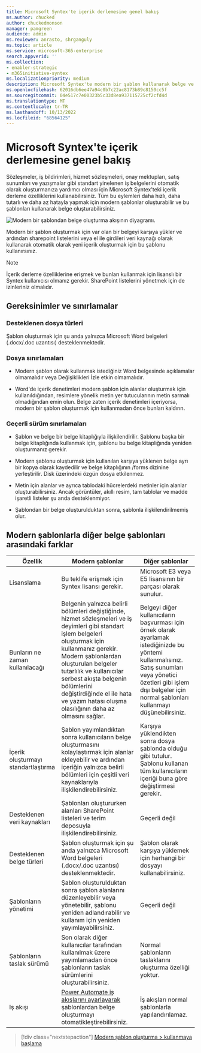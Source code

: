 ```yaml
---
title: Microsoft Syntex'te içerik derlemesine genel bakış
ms.author: chucked
author: chuckedmonson
manager: pamgreen
audience: admin
ms.reviewer: anrasto, shrganguly
ms.topic: article
ms.service: microsoft-365-enterprise
search.appverid: ''
ms.collection:
- enabler-strategic
- m365initiative-syntex
ms.localizationpriority: medium
description: Microsoft Syntex'te modern bir şablon kullanarak belge ve diğer içerik oluşturma hakkında bilgi edinin.
ms.openlocfilehash: 62016db6ee47a94c0b7c22ac8173b89c8150cc5f
ms.sourcegitcommit: 04e517c7e00323b5c33d8ea937115725cf2cfd4d
ms.translationtype: MT
ms.contentlocale: tr-TR
ms.lasthandoff: 10/13/2022
ms.locfileid: "68564125"
---
```

# <a name="overview-of-content-assembly-in-microsoft-syntex"></a>Microsoft Syntex'te içerik derlemesine genel bakış

Sözleşmeler, iş bildirimleri, hizmet sözleşmeleri, onay mektupları, satış sunumları ve yazışmalar gibi standart yinelenen iş belgelerini otomatik olarak oluşturmanıza yardımcı olması için Microsoft Syntex'teki içerik derleme özelliklerini kullanabilirsiniz. Tüm bu eylemleri daha hızlı, daha tutarlı ve daha az hatayla yapmak için modern şablonlar oluşturabilir ve bu şablonları kullanarak belge oluşturabilirsiniz.

![Modern bir şablondan belge oluşturma akışının diyagramı.](../media/content-understanding/content-assembly-diagram.png)

Modern bir şablon oluşturmak için var olan bir belgeyi karşıya yükler ve ardından sharepoint listelerini veya el ile girdileri veri kaynağı olarak kullanarak otomatik olarak yeni içerik oluşturmak için bu şablonu kullanırsınız.

> [!NOTE]
> İçerik derleme özelliklerine erişmek ve bunları kullanmak için lisanslı bir Syntex kullanıcısı olmanız gerekir. SharePoint listelerini yönetmek için de izinleriniz olmalıdır.


## <a name="requirements-and-limitations"></a>Gereksinimler ve sınırlamalar

### <a name="supported-file-types"></a>Desteklenen dosya türleri

Şablon oluşturmak için şu anda yalnızca Microsoft Word belgeleri (.docx/.doc uzantısı) desteklenmektedir.

### <a name="file-limitations"></a>Dosya sınırlamaları

- Modern şablon olarak kullanmak istediğiniz Word belgesinde açıklamalar olmamalıdır veya Değişiklikleri İzle etkin olmamalıdır.

- Word'de içerik denetimleri modern şablon için alanlar oluşturmak için kullanıldığından, resimlere yönelik metin yer tutucularının metin sarmalı olmadığından emin olun. Belge zaten içerik denetimleri içeriyorsa, modern bir şablon oluşturmak için kullanmadan önce bunları kaldırın.

### <a name="current-release-limitations"></a>Geçerli sürüm sınırlamaları

- Şablon ve belge bir belge kitaplığıyla ilişkilendirilir. Şablonu başka bir belge kitaplığında kullanmak için, şablonu bu belge kitaplığında yeniden oluşturmanız gerekir.

- Modern şablonu oluşturmak için kullanılan karşıya yüklenen belge ayrı bir kopya olarak kaydedilir ve belge kitaplığının /forms dizinine yerleştirilir. Disk üzerindeki özgün dosya etkilenmez.

- Metin için alanlar ve ayrıca tablodaki hücrelerdeki metinler için alanlar oluşturabilirsiniz. Ancak görüntüler, akıllı resim, tam tablolar ve madde işaretli listeler şu anda desteklenmiyor.

- Şablondan bir belge oluşturulduktan sonra, şablonla ilişkilendirilmemiş olur.

## <a name="differences-between-modern-templates-and-other-document-templates"></a>Modern şablonlarla diğer belge şablonları arasındaki farklar

|Özellik  |Modern şablonlar  |Diğer şablonlar  |
|---------|---------|---------|
|Lisanslama      |Bu teklife erişmek için Syntex lisansı gerekir.  |Microsoft E3 veya E5 lisansının bir parçası olarak sunulur.  |
|Bunların ne zaman kullanılacağı            | Belgenin yalnızca belirli bölümleri değiştiğinde, hizmet sözleşmeleri ve iş deyimleri gibi standart işlem belgeleri oluşturmak için kullanmanız gerekir. Modern şablonlardan oluşturulan belgeler tutarlılık ve kullanıcılar serbest akışta belgenin bölümlerini değiştirdiğinde el ile hata ve yazım hatası oluşma olasılığının daha az olmasını sağlar.  |Belgeyi diğer kullanıcıların başvurması için örnek olarak ayarlamak istediğinizde bu yöntemi kullanmalısınız. Satış sunumları veya yönetici özetleri gibi işlem dışı belgeler için normal şablonları kullanmayı düşünebilirsiniz.  |
|İçerik oluşturmayı standartlaştırma |Şablon yayımlandıktan sonra kullanıcıların belge oluşturmasını kolaylaştırmak için alanlar ekleyebilir ve ardından içeriğin yalnızca belirli bölümleri için çeşitli veri kaynaklarıyla ilişkilendirebilirsiniz.  |Karşıya yüklendikten sonra dosya şablonda olduğu gibi tutulur. Şablonu kullanan tüm kullanıcıların içeriği buna göre değiştirmesi gerekir.   |
|Desteklenen veri kaynakları     |Şablonları oluştururken alanları SharePoint listeleri ve terim deposuyla ilişkilendirebilirsiniz.   |Geçerli değil   |
|Desteklenen belge türleri    |Şablon oluşturmak için şu anda yalnızca Microsoft Word belgeleri (.docx/.doc uzantısı) desteklenmektedir.  |Şablon olarak karşıya yüklemek için herhangi bir dosyayı kullanabilirsiniz.   |
|Şablonların yönetimi    |Şablon oluşturulduktan sonra şablon alanlarını düzenleyebilir veya yönetebilir, şablonu yeniden adlandırabilir ve kullanım için yeniden yayımlayabilirsiniz.  |Geçerli değil   |
|Şablonların taslak sürümü |Son olarak diğer kullanıcılar tarafından kullanılmak üzere yayımlamadan önce şablonların taslak sürümlerini oluşturabilirsiniz.   |Normal şablonların taslaklarını oluşturma özelliği yoktur.  |
|Iş akışı   |[Power Automate iş akışlarını ayarlayarak](automate-document-generation.md) şablonlardan belge oluşturmayı otomatikleştirebilirsiniz.  |İş akışları normal şablonlarla yapılandırılamaz.  |

> [!div class="nextstepaction"]
> [Modern şablon oluşturma > kullanmaya başlama](content-assembly-modern-template.md)



 
